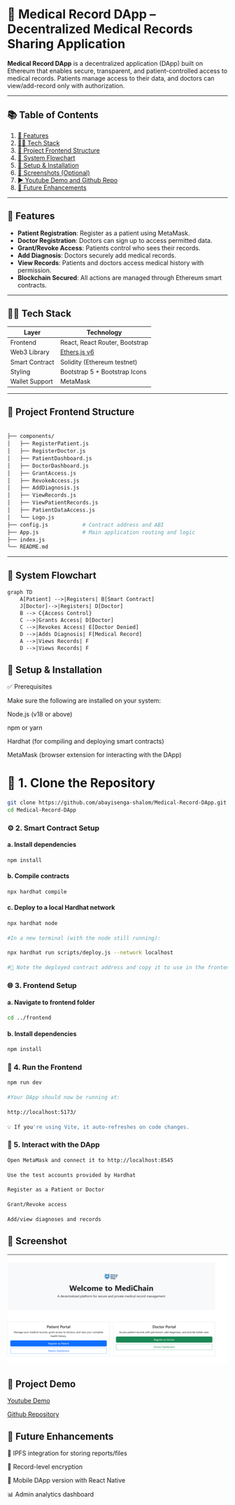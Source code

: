 # 🏥 Medical Record DApp – Decentralized Medical Records Sharing Application

**Medical Record DApp** is a decentralized application (DApp) built on Ethereum that enables secure, transparent, and patient-controlled access to medical records. Patients manage access to their data, and doctors can view/add-record only with authorization.

---

## 📚 Table of Contents

1. [🚀 Features](#-features)  
2. [🧑‍💻 Tech Stack](#-tech-stack)  
3. [📁 Project Frontend Structure](#-project-structure)  
4. [🔄 System Flowchart](#-system-flowchart)  
5. [🔧 Setup & Installation](#-setup--installation)  
6. [📸 Screenshots (Optional)](#-screenshot)  
7. [▶️ Youtube Demo and Github Repo](#-Youtube-Demo) 
8. [🧩 Future Enhancements](#-future-enhancements)

---

## 🚀 Features

- **Patient Registration**: Register as a patient using MetaMask.
- **Doctor Registration**: Doctors can sign up to access permitted data.
- **Grant/Revoke Access**: Patients control who sees their records.
- **Add Diagnosis**: Doctors securely add medical records.
- **View Records**: Patients and doctors access medical history with permission.
- **Blockchain Secured**: All actions are managed through Ethereum smart contracts.

---

## 🧑‍💻 Tech Stack

| Layer         | Technology                             |
|---------------|-----------------------------------------|
| Frontend      | React, React Router, Bootstrap          |
| Web3 Library  | [Ethers.js v6](https://docs.ethers.org/v6/) |
| Smart Contract| Solidity (Ethereum testnet)             |
| Styling       | Bootstrap 5 + Bootstrap Icons           |
| Wallet Support| MetaMask                                |

---

## 📁 Project Frontend Structure

```bash

├── components/
│   ├── RegisterPatient.js
│   ├── RegisterDoctor.js
│   ├── PatientDashboard.js
│   ├── DoctorDashboard.js
│   ├── GrantAccess.js
│   ├── RevokeAccess.js
│   ├── AddDiagnosis.js
│   ├── ViewRecords.js
│   ├── ViewPatientRecords.js
│   ├── PatientDataAccess.js
│   └── Logo.js
├── config.js           # Contract address and ABI
├── App.js              # Main application routing and logic
├── index.js
└── README.md
```
---
## 🔄 System Flowchart

```mermaid
graph TD
    A[Patient] -->|Registers| B[Smart Contract]
    J[Doctor]-->|Registers| D[Doctor]
    B --> C{Access Control}
    C -->|Grants Access| D[Doctor]
    C -->|Revokes Access| E[Doctor Denied]
    D -->|Adds Diagnosis| F[Medical Record]
    A -->|Views Records| F
    D -->|Views Records| F
```


## 🔧 Setup & Installation

✅ Prerequisites

Make sure the following are installed on your system:

Node.js (v18 or above)

npm or yarn

Hardhat (for compiling and deploying smart contracts)

MetaMask (browser extension for interacting with the DApp)

# 🧠 1. Clone the Repository
```bash
git clone https://github.com/abayisenga-shalom/Medical-Record-DApp.git
cd Medical-Record-DApp
```

### ⚙️ 2. Smart Contract Setup
#### a. Install dependencies
```bash
npm install
```
#### b. Compile contracts

```bash
npx hardhat compile
```
#### c. Deploy to a local Hardhat network
```bash
npx hardhat node

#In a new terminal (with the node still running):

npx hardhat run scripts/deploy.js --network localhost

#🔁 Note the deployed contract address and copy it to use in the frontend.
```
### 🌐 3. Frontend Setup
#### a. Navigate to frontend folder
```bash
cd ../frontend
```
#### b. Install dependencies
```bash
npm install
```

### 🚀 4. Run the Frontend
```bash
npm run dev

#Your DApp should now be running at:

http://localhost:5173/

💡 If you're using Vite, it auto-refreshes on code changes.
```
### 🧪 5. Interact with the DApp
```bash
Open MetaMask and connect it to http://localhost:8545

Use the test accounts provided by Hardhat

Register as a Patient or Doctor

Grant/Revoke access

Add/view diagnoses and records
```


## 📸 Screenshot

![alt text](image.png)


## 🧩 Project Demo


[Youtube Demo](https://www.youtube.com/watch?v=fW-i5mRBYUw)

[Github Repository](https://github.com/abayisenga-shalom/Medical-Record-DApp)


## 🧩 Future Enhancements
🧬 IPFS integration for storing reports/files

🔐 Record-level encryption

📱 Mobile DApp version with React Native

📊 Admin analytics dashboard

